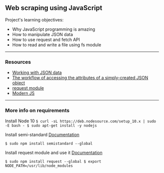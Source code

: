 ## Web scraping using JavaScript

Project's learning objectives:
- Why JavaScript programming is amazing
- How to manipulate JSON data
- How to use request and fetch API
- How to read and write a file using fs module

---

### Resources
- [Working with JSON data](https://developer.mozilla.org/en-US/docs/Learn/JavaScript/Objects/JSON)
- [The workflow of accessing the attributes of a simply-created JSON object](https://medium.com/@vietkieutie/the-workflow-of-accessing-the-attributes-of-a-simply-created-json-object-82a5b33e2319)
- [request module](https://github.com/request/request)
- [Modern JS](https://github.com/mbeaudru/modern-js-cheatsheet)

---

### More info on requirements
Install Node 10
`$ curl -sL https://deb.nodesource.com/setup_10.x | sudo -E bash -
$ sudo apt-get install -y nodejs`

Install semi-standard
[Documentation](https://github.com/standard/semistandard)

`$ sudo npm install semistandard --global`

Install request module and use it
[Documentation](https://github.com/request/request)

`$ sudo npm install request --global
$ export NODE_PATH=/usr/lib/node_modules`
